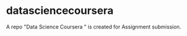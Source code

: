 datasciencecoursera
===================

A repo "Data Science Coursera " is created for Assignment submission.
